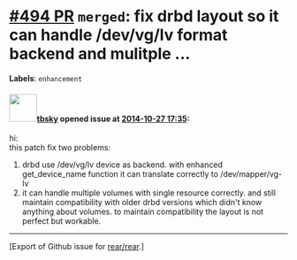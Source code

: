 [\#494 PR](https://github.com/rear/rear/pull/494) `merged`: fix drbd layout so it can handle /dev/vg/lv format backend and mulitple ...
=======================================================================================================================================

**Labels**: `enhancement`

#### <img src="https://avatars.githubusercontent.com/u/9283275?v=4" width="50">[tbsky](https://github.com/tbsky) opened issue at [2014-10-27 17:35](https://github.com/rear/rear/pull/494):

hi:  
this patch fix two problems:

1.  drbd use /dev/vg/lv device as backend. with enhanced
    get\_device\_name function it can translate correctly to
    /dev/mapper/vg-lv
2.  it can handle multiple volumes with single resource correctly. and
    still maintain compatibility with older drbd versions which didn't
    know anything about volumes. to maintain compatibility the layout is
    not perfect but workable.

------------------------------------------------------------------------

\[Export of Github issue for
[rear/rear](https://github.com/rear/rear).\]
